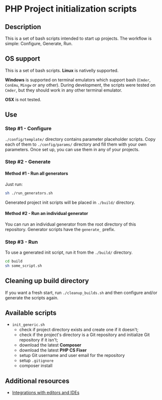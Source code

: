 # PHP Project initialization scripts

## Description

This is a set of bash scripts intended to start up projects. The workflow is simple: Configure, Generate, Run.

## OS support

This is a set of bash scripts. **Linux** is nativelly supported.

**Windows** is supported on terminal emulators which support bash (`Cmder`, `ConEmu`, `Mingw` or any other). During development, the scripts were tested on `Cmder`, but they should work in any other terminal emulator.

**OSX** is not tested.

## Use

### Step #1 - Configure

`./config/template/` directory contains parameter placeholder scripts. Copy each of them to `./config/params/` directory and fill them with your own parameters. Once set up, you can use them in any of your projects.

### Step #2 - Generate

#### Method #1 - Run all generators

Just run:

```bash
sh ./run_generators.sh
```

Generated project init scripts will be placed in `./build/` directory.

#### Method #2 - Run an individual generator

You can run an individual generator from the root directory of this repository.
Generator scripts have the `generate_` prefix.

### Step #3 - Run

To use a generated init script, run it from the `./build/` directory.

```bash
cd build
sh some_script.sh
```

## Cleaning up build directory

If you want a fresh start, run `./cleanup_builds.sh` and then configure and/or generate the scripts again.

## Available scripts

- `init_generic.sh`
    - check if project directory exists and create one if it doesn't;
    - check if the project's directory is a Git repository and initialize Git repository if it isn't;
    - download the latest **Composer**
    - download the latest **PHP CS Fixer**
    - setup Git username and user email for the repository
    - setup `.gitignore`
    - composer install

## Additional resources 

- [Integrations with editors and IDEs](doc/TOOL_INTEGRATIONS.md)
